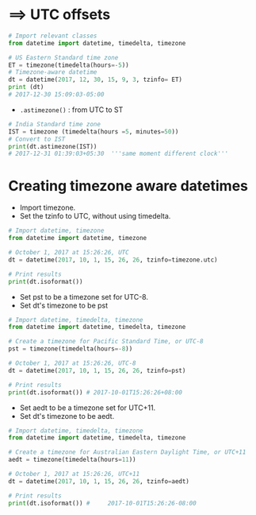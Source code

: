 # ==> UTC offsets
```py
# Import relevant classes
from datetime import datetime, timedelta, timezone

# US Eastern Standard time zone
ET = timezone(timedelta(hours=-5))
# Timezone-aware datetime
dt = datetime(2017, 12, 30, 15, 9, 3, tzinfo= ET)
print (dt)
# 2017-12-30 15:09:03-05:00
```
- `.astimezone()` : from UTC to ST
```py
# India Standard time zone
IST = timezone (timedelta(hours =5, minutes=50))
# Convert to IST
print(dt.astimezone(IST))
# 2017-12-31 01:39:03+05:30  '''same moment different clock'''
```
# Creating timezone aware datetimes
- Import timezone.
- Set the tzinfo to UTC, without using timedelta.
```py
# Import datetime, timezone
from datetime import datetime, timezone

# October 1, 2017 at 15:26:26, UTC
dt = datetime(2017, 10, 1, 15, 26, 26, tzinfo=timezone.utc)

# Print results
print(dt.isoformat())
```
- Set pst to be a timezone set for UTC-8.
- Set dt's timezone to be pst
```py
# Import datetime, timedelta, timezone
from datetime import datetime, timedelta, timezone

# Create a timezone for Pacific Standard Time, or UTC-8
pst = timezone(timedelta(hours=-8))

# October 1, 2017 at 15:26:26, UTC-8
dt = datetime(2017, 10, 1, 15, 26, 26, tzinfo=pst)

# Print results
print(dt.isoformat()) # 2017-10-01T15:26:26+08:00
```
- Set aedt to be a timezone set for UTC+11.
- Set dt's timezone to be aedt.
```py
# Import datetime, timedelta, timezone
from datetime import datetime, timedelta, timezone

# Create a timezone for Australian Eastern Daylight Time, or UTC+11
aedt = timezone(timedelta(hours=11))

# October 1, 2017 at 15:26:26, UTC+11
dt = datetime(2017, 10, 1, 15, 26, 26, tzinfo=aedt)

# Print results
print(dt.isoformat()) #     2017-10-01T15:26:26-08:00
```
